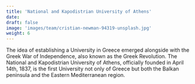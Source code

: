 ```yaml
---
title: 'National and Kapodistrian University of Athens'
date: 
draft: false
image: 'images/team/cristian-newman-94319-unsplash.jpg'
weight: 6
---
```


The idea of establishing a University in Greece emerged alongside with the Greek War of Independence, also known as the Greek Revolution.
The National and Kapodistrian University of Athens, officially founded in April 14th, 1837, is the first University not only of Greece but both the Balkan peninsula and the Eastern Mediterranean region.